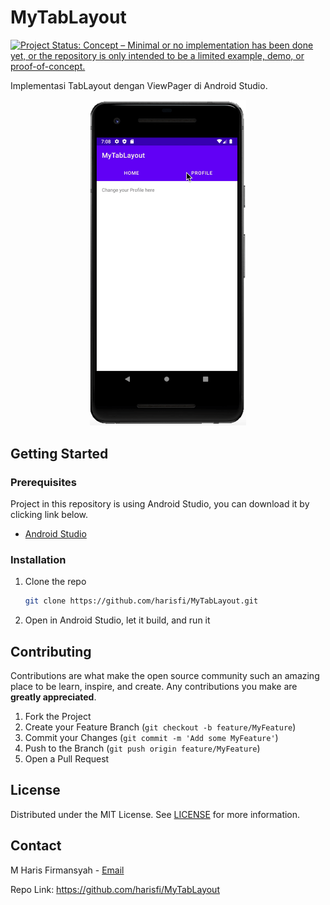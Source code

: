 # MyTabLayout
[![Project Status: Concept – Minimal or no implementation has been done yet, or the repository is only intended to be a limited example, demo, or proof-of-concept.](https://www.repostatus.org/badges/latest/concept.svg)](https://www.repostatus.org/#concept)

Implementasi TabLayout dengan ViewPager di Android Studio.

<p align="center"><img src="https://github.com/harisfi/MyTabLayout/blob/master/2020120119100908bb6fcc0dc42d1ad1557aae25ac56e9.gif?raw=true" width="250"/></p>

## Getting Started

### Prerequisites

Project in this repository is using Android Studio, you can download it by clicking link below.
* [Android Studio](https://developer.android.com/studio)

### Installation

1. Clone the repo
   ```sh
   git clone https://github.com/harisfi/MyTabLayout.git
   ```
2. Open in Android Studio, let it build, and run it

## Contributing

Contributions are what make the open source community such an amazing place to be learn, inspire, and create. Any contributions you make are **greatly appreciated**.

1. Fork the Project
2. Create your Feature Branch (`git checkout -b feature/MyFeature`)
3. Commit your Changes (`git commit -m 'Add some MyFeature'`)
4. Push to the Branch (`git push origin feature/MyFeature`)
5. Open a Pull Request

## License

Distributed under the MIT License. See [LICENSE](LICENSE) for more information.


## Contact

M Haris Firmansyah - <a href="mailto:%61%63%63%2e%63%70%2e%68%61%72%69%73%40%67%6d%61%69%6c%2e%63%6f%6d">Email</a>

Repo Link: https://github.com/harisfi/MyTabLayout
